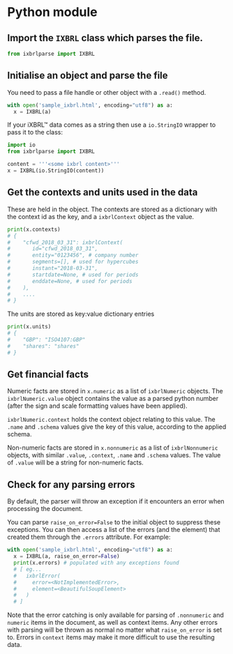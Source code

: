 # Python module

## Import the `IXBRL` class which parses the file.

```python
from ixbrlparse import IXBRL
```

## Initialise an object and parse the file

You need to pass a file handle or other object with a `.read()` method.

```python
with open('sample_ixbrl.html', encoding="utf8") as a:
  x = IXBRL(a)
```

If your iXBRL™ data comes as a string then use a `io.StringIO` wrapper to
pass it to the class:

```python
import io
from ixbrlparse import IXBRL

content = '''<some ixbrl content>'''
x = IXBRL(io.StringIO(content))
```

## Get the contexts and units used in the data

These are held in the object. The contexts are stored as a dictionary with the context
id as the key, and a `ixbrlContext` object as the value.

```python
print(x.contexts)
# {
#    "cfwd_2018_03_31": ixbrlContext(
#       id="cfwd_2018_03_31",
#       entity="0123456", # company number
#       segments=[], # used for hypercubes
#       instant="2018-03-31",
#       startdate=None, # used for periods
#       enddate=None, # used for periods
#    ),
#    ....
# }
```

The units are stored as key:value dictionary entries

```python
print(x.units)
# {
#    "GBP": "ISO4107:GBP"
#    "shares": "shares"
# }
```

## Get financial facts

Numeric facts are stored in `x.numeric` as a list of `ixbrlNumeric` objects.
The `ixbrlNumeric.value` object contains the value as a parsed python number
(after the sign and scale formatting values have been applied).

`ixbrlNumeric.context` holds the context object relating to this value.
The `.name` and `.schema` values give the key of this value, according to
the applied schema.

Non-numeric facts are stored in `x.nonnumeric` as a list of `ixbrlNonnumeric`
objects, with similar `.value`, `.context`, `.name` and `.schema` values.
The value of `.value` will be a string for non-numeric facts.

## Check for any parsing errors

By default, the parser will throw an exception if it encounters an error
when processing the document.

You can parse `raise_on_error=False` to the initial object to suppress
these exceptions. You can then access a list of the errors (and the element)
that created them through the `.errors` attribute. For example:

```python
with open('sample_ixbrl.html', encoding="utf8") as a:
  x = IXBRL(a, raise_on_error=False)
  print(x.errors) # populated with any exceptions found
  # [ eg...
  #   ixbrlError(
  #     error=<NotImplementedError>,
  #     element=<BeautifulSoupElement>
  #   )
  # ]
```

Note that the error catching is only available for parsing of `.nonnumeric`
and `numeric` items in the document, as well as context items.
Any other errors with parsing will be thrown as normal no matter what
`raise_on_error` is set to. Errors in `context` items may make it more difficult
to use the resulting data.
